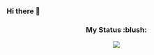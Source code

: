 ### Hi there 👋

<h3 align="center">My Status :blush:</h3>

<p align="center">
<a href="https://github.com/anuraghazra/github-readme-stats"> 
    <img  src="https://github-readme-stats.vercel.app/api?username=black73&show_icons=true&hide_border=true&theme=tokyonight&private=true"/>
 </a>
 </p>

